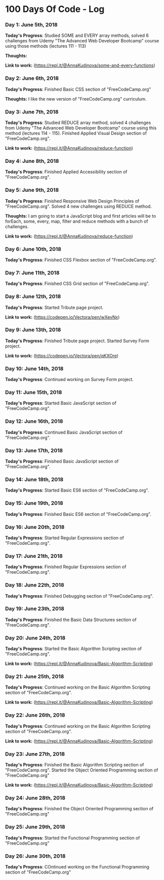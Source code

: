 # 100 Days Of Code - Log

### Day 1: June 5th, 2018


**Today's Progress**: Studied SOME and EVERY array methods, solved 6 challenges from Udemy "The Advanced Web Developer Bootcamp" course using those methods (lectures 111 - 113)

**Thoughts:** 

**Link to work:** (https://repl.it/@AnnaKudinova/some-and-every-functions)

### Day 2: June 6th, 2018


**Today's Progress**: Finished Basic CSS section of "FreeCodeCamp.org"

**Thoughts:** I like the new version of "FreeCodeCamp.org" curriculum.

### Day 3: June 7th, 2018


**Today's Progress**: Studied REDUCE array method, solved 4 challenges from Udemy "The Advanced Web Developer Bootcamp" course using this method (lectures 114 - 115). Finished Applied Visual Design section of "FreeCodeCamp.org".

**Link to work:**  (https://repl.it/@AnnaKudinova/reduce-function)

### Day 4: June 8th, 2018


**Today's Progress**:  Finished Applied Accessibility section of "FreeCodeCamp.org".


### Day 5: June 9th, 2018


**Today's Progress**: Finished Responsive Web Design Principles of "FreeCodeCamp.org". Solved 4 new challenges using REDUCE method.

**Thoughts:** I am going to start a JavaScript blog and first articles will be to forEach, some, every, map, filter and reduce methods with a bunch of challenges. 

**Link to work:** (https://repl.it/@AnnaKudinova/reduce-function)

### Day 6: June 10th, 2018


**Today's Progress**:  Finished CSS Flexbox section of "FreeCodeCamp.org".

### Day 7: June 11th, 2018


**Today's Progress**:  Finished CSS Grid section of "FreeCodeCamp.org".

### Day 8: June 12th, 2018

**Today's Progress**: Started Tribute page project.

**Link to work:** (https://codepen.io/Vectora/pen/wXevNx)

### Day 9: June 13th, 2018

**Today's Progress**: Finished Tribute page project. Started Survey Form project.

**Link to work:** (https://codepen.io/Vectora/pen/qKXOre)

### Day 10: June 14th, 2018

**Today's Progress**: Continued working on Survey Form project.

### Day 11: June 15th, 2018

**Today's Progress**:  Started Basic JavaScript section of "FreeCodeCamp.org".

### Day 12: June 16th, 2018

**Today's Progress**:  Continued Basic JavaScript section of "FreeCodeCamp.org".

### Day 13: June 17th, 2018

**Today's Progress**:  Finished Basic JavaScript section of "FreeCodeCamp.org".

### Day 14: June 18th, 2018

**Today's Progress**:  Started Basic ES6 section of "FreeCodeCamp.org".

### Day 15: June 19th, 2018

**Today's Progress**:  Finished Basic ES6 section of "FreeCodeCamp.org".

### Day 16: June 20th, 2018

**Today's Progress**:  Started Regular Expressions section of "FreeCodeCamp.org".

### Day 17: June 21th, 2018

**Today's Progress**:  Finished Regular Expressions section of "FreeCodeCamp.org".

### Day 18: June 22th, 2018

**Today's Progress**:  Finished Debugging section of "FreeCodeCamp.org".

### Day 19: June 23th, 2018

**Today's Progress**:  Finished the Basic Data Structures section of "FreeCodeCamp.org".

### Day 20: June 24th, 2018


**Today's Progress**: Started the Basic Algorithm Scripting section of "FreeCodeCamp.org".


**Link to work:**  (https://repl.it/@AnnaKudinova/Basic-Algorithm-Scripting)


### Day 21: June 25th, 2018


**Today's Progress**: Continued working on the Basic Algorithm Scripting section of "FreeCodeCamp.org".


**Link to work:**  (https://repl.it/@AnnaKudinova/Basic-Algorithm-Scripting)

### Day 22: June 26th, 2018


**Today's Progress**: Continued working on the Basic Algorithm Scripting section of "FreeCodeCamp.org".


**Link to work:**  (https://repl.it/@AnnaKudinova/Basic-Algorithm-Scripting)

### Day 23: June 27th, 2018

**Today's Progress**: Finished the Basic Algorithm Scripting section of "FreeCodeCamp.org". Started the Object Oriented Programming section of "FreeCodeCamp.org"

**Link to work:**  (https://repl.it/@AnnaKudinova/Basic-Algorithm-Scripting)

### Day 24: June 28th, 2018

**Today's Progress**: Finished the Object Oriented Programming section of "FreeCodeCamp.org"

### Day 25: June 29th, 2018

**Today's Progress**: Started the Functional Programming section of "FreeCodeCamp.org"

### Day 26: June 30th, 2018

**Today's Progress**: COntinued working on the Functional Programming section of "FreeCodeCamp.org"

